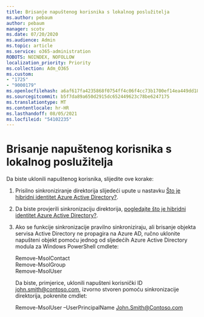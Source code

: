 ```yaml
---
title: Brisanje napuštenog korisnika s lokalnog poslužitelja
ms.author: pebaum
author: pebaum
manager: scotv
ms.date: 07/20/2020
ms.audience: Admin
ms.topic: article
ms.service: o365-administration
ROBOTS: NOINDEX, NOFOLLOW
localization_priority: Priority
ms.collection: Adm_O365
ms.custom:
- "1725"
- "9000179"
ms.openlocfilehash: a6af617fa4235868f0754ff4c06f4cc73b1700ef14ea449dd1886ab100ddd384
ms.sourcegitcommit: b5f7da89a650d2915dc652449623c78be6247175
ms.translationtype: MT
ms.contentlocale: hr-HR
ms.lasthandoff: 08/05/2021
ms.locfileid: "54102235"
---
```

# <a name="delete-orphaned-user-from-on-premises-server"></a>Brisanje napuštenog korisnika s lokalnog poslužitelja

Da biste uklonili napuštenog korisnika, slijedite ove korake:

1. Prisilno sinkroniziranje direktorija slijedeći upute u nastavku [Što je hibridni identitet Azure Active Directory?](https://technet.microsoft.com/library/jj151771.aspx#bkmk_synchronizedirectories).

2. Da biste provjerili sinkronizaciju direktorija, [pogledajte što je hibridni identitet Azure Active Directory?](https://technet.microsoft.com/library/jj151797.aspx).

3. Ako se funkcije sinkronizacije pravilno sinkroniziraju, ali brisanje objekta servisa Active Directory ne propagira na Azure AD, ručno uklonite napušteni objekt pomoću jednog od sljedećih Azure Active Directory modula za Windows PowerShell cmdlete:

    Remove-MsolContact  
    Remove-MsolGroup  
    Remove-MsolUser

    Da biste, primjerice, uklonili napušteni korisnički ID john.smith@contoso.com, izvorno stvoren pomoću sinkronizacije direktorija, pokrenite cmdlet:

    Remove-MsolUser –UserPrincipalName John.Smith@Contoso.com